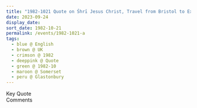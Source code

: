 ```yaml
---
title: "1982-1021 Quote on Śhrī Jesus Christ, Travel from Bristol to Exeter, Passing by Glastonbury (near Bath), Somerset, UK"
date: 2023-09-24
display_date: 
sort_date: 1982-10-21
permalink: /events/1982-1021-a
tags:
  - blue @ English
  - brown @ UK
  - crimson @ 1982
  - deeppink @ Quote
  - green @ 1982-10
  - maroon @ Somerset 
  - peru @ Glastonbury
---
```


<wave-list>
  <list-title color="green" width="75">Key Quote</list-title>
  <list-item color="BlanchedAlmond"  width="200"></list-item>
  <list-item color="Lavender"></list-item>
  <list-item color="BlanchedAlmond"></list-item>
</wave-list>

<br>

<wave-list>
  <list-title color="green" width="75">Comments</list-title>
  <list-item color="BlanchedAlmond"  width="200"></list-item>
  <list-item color="Lavender"></list-item>
  <list-item color="BlanchedAlmond"></list-item>
</wave-list>